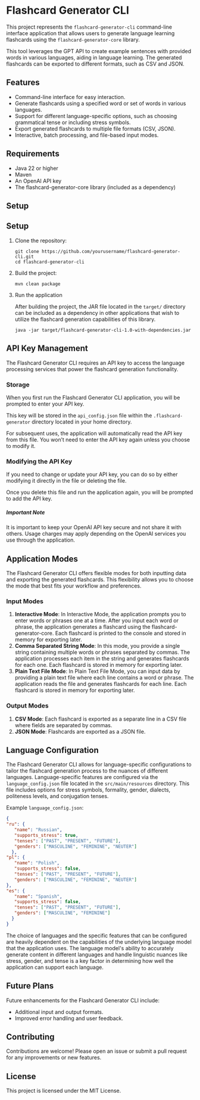 # Flashcard Generator CLI

This project represents the `flashcard-generator-cli` command-line interface application that allows users to generate language learning flashcards using the `flashcard-generator-core` library. 

This tool leverages the GPT API to create example sentences with provided words in various languages, aiding in language learning.
The generated flashcards can be exported to different formats, such as CSV and JSON.

## Features
- Command-line interface for easy interaction.
- Generate flashcards using a specified word or set of words in various languages.
- Support for different language-specific options, such as choosing grammatical tense or including stress symbols.
- Export generated flashcards to multiple file formats (CSV, JSON).
- Interactive, batch processing, and file-based input modes.

## Requirements
- Java 22 or higher
- Maven
- An OpenAI API key
- The flashcard-generator-core library (included as a dependency)

## Setup

## Setup
1. Clone the repository:

   ```shell
   git clone https://github.com/yourusername/flashcard-generator-cli.git
   cd flashcard-generator-cli
   ```

2. Build the project:

   ```shell
   mvn clean package
   ```

3. Run the application

   After building the project, the JAR file located in the `target/` directory can be included as a dependency in other applications that wish to utilize the flashcard generation capabilities of this library.

   ```shell
   java -jar target/flashcard-generator-cli-1.0-with-dependencies.jar
   ```


## API Key Management

The Flashcard Generator CLI requires an API key to access the language processing services that power the flashcard generation functionality.

### Storage
When you first run the Flashcard Generator CLI application, you will be prompted to enter your API key. 

This key will be stored in the `api_config.json` file within the `.flashcard-generator` directory located in your home directory.

For subsequent uses, the application will automatically read the API key from this file. You won’t need to enter the API key again unless you choose to modify it.

### Modifying the API Key

If you need to change or update your API key, you can do so by either modifying it directly in the file or deleting the file.

Once you delete this file and run the application again, you will be prompted to add the API key.

##### Important Note
It is important to keep your OpenAI API key secure and not share it with others. Usage charges may apply depending on the OpenAI services you use through the application.

## Application Modes

The Flashcard Generator CLI offers flexible modes for both inputting data and exporting the generated flashcards. This flexibility allows you to choose the mode that best fits your workflow and preferences.

### Input Modes

1. **Interactive Mode**: In Interactive Mode, the application prompts you to enter words or phrases one at a time. After you input each word or phrase, the application generates a flashcard using the flashcard-generator-core. Each flashcard is printed to the console and stored in memory for exporting later.
2. **Comma Separated String Mode**: In this mode, you provide a single string containing multiple words or phrases separated by commas. The application processes each item in the string and generates flashcards for each one. Each flashcard is stored in memory for exporting later.
3. **Plain Text File Mode**: In Plain Text File Mode, you can input data by providing a plain text file where each line contains a word or phrase. The application reads the file and generates flashcards for each line. Each flashcard is stored in memory for exporting later.

### Output Modes

1. **CSV Mode**: Each flashcard is exported as a separate line in a CSV file where fields are separated by commas.
2. **JSON Mode**: Flashcards are exported as a JSON file.

## Language Configuration

The Flashcard Generator CLI allows for language-specific configurations to tailor the flashcard generation process to the nuances of different languages.
Language-specific features are configured via the `language_config.json` file located in the `src/main/resources` directory. This file includes options for stress symbols, formality, gender, dialects, politeness levels, and conjugation tenses.

Example `language_config.json`:

```json
{
"ru": {
   "name": "Russian",
   "supports_stress": true,
   "tenses": ["PAST", "PRESENT", "FUTURE"],
   "genders": ["MASCULINE", "FEMININE", "NEUTER"]
  },
"pl": {
   "name": "Polish",
   "supports_stress": false,
   "tenses": ["PAST", "PRESENT", "FUTURE"],
   "genders": ["MASCULINE", "FEMININE", "NEUTER"]
},
"es": {
   "name": "Spanish",
   "supports_stress": false,
   "tenses": ["PAST", "PRESENT", "FUTURE"],
   "genders": ["MASCULINE", "FEMININE"]
  }
}
```

The choice of languages and the specific features that can be configured are heavily dependent on the capabilities of the underlying language model that the application uses. The language model's ability to accurately generate content in different languages and handle linguistic nuances like stress, gender, and tense is a key factor in determining how well the application can support each language.

## Future Plans

Future enhancements for the Flashcard Generator CLI include:

- Additional input and output formats.
- Improved error handling and user feedback.

## Contributing

Contributions are welcome! Please open an issue or submit a pull request for any improvements or new features.

## License
This project is licensed under the MIT License.

